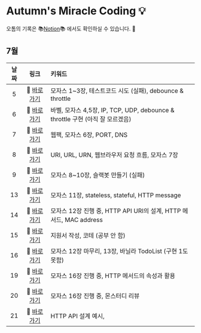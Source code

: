 # Autumn's Miracle Coding 💡

오톰의 기록은 📚[Notion](https://www.notion.so/d70e7cd16e66439abb794fa4b867cd29?v=fcbba2d6f39b4ef7b5c53a20b9bfebe1)📚 에서도 확인하실 수 있습니다. 👀

## 7월

|날짜|링크|키워드|
|:---:|:---:|:---|
|5|🔗 [바로가기](https://github.com/dyongdi/miracle-coding/blob/autumn/July/week2/210705.md)|모자스 1~3장, 테스트코드 시도 (실패), debounce & throttle
|6|🔗 [바로가기](https://github.com/dyongdi/miracle-coding/blob/autumn/July/week2/210706.md)|바벨, 모자스 4,5장, IP, TCP, UDP, debounce & throttle 구현 (아직 잘 모르겠음)
|7|🔗 [바로가기](https://github.com/dyongdi/miracle-coding/blob/autumn/July/week2/210707.md)|웹팩, 모자스 6장, PORT, DNS
|8|🔗 [바로가기](https://github.com/dyongdi/miracle-coding/blob/autumn/July/week2/210708.md)|URI, URL, URN, 웹브라우저 요청 흐름, 모자스 7장
|9|🔗 [바로가기](https://github.com/dyongdi/miracle-coding/blob/autumn/July/week2/210709.md)|모자스 8~10장, 슬랙봇 만들기 (실패)
|13|🔗 [바로가기](https://github.com/dyongdi/miracle-coding/blob/autumn/July/week3/210713.md)|모자스 11장, stateless, stateful, HTTP message
|14|🔗 [바로가기](https://github.com/dyongdi/miracle-coding/blob/autumn/July/week3/210714.md)|모자스 12장 진행 중, HTTP API URI의 설계, HTTP 메서드, MAC address
|15|🔗 [바로가기](https://github.com/dyongdi/miracle-coding/blob/autumn/July/week3/210715.md)|지원서 작성, 코테 (공부 안 함)
|16|🔗 [바로가기](https://github.com/dyongdi/miracle-coding/blob/autumn/July/week3/210716.md)|모자스 12장 마무리, 13장, 바닐라 TodoList (구현 1도 못함)
|19|🔗 [바로가기](https://github.com/dyongdi/miracle-coding/blob/autumn/July/week4/210719.md)|모자스 16장 진행 중, HTTP 메서드의 속성과 활용
|20|🔗 [바로가기](https://github.com/dyongdi/miracle-coding/blob/autumn/July/week4/210720.md)|모자스 16장 진행 중, 몬스터디 리뷰
|21|🔗 [바로가기](https://github.com/dyongdi/miracle-coding/blob/autumn/July/week4/210721.md)|HTTP API 설계 예시, 
